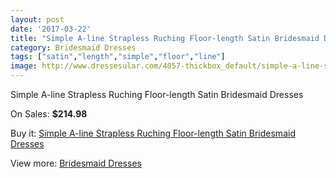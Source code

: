 ```yaml
---
layout: post
date: '2017-03-22'
title: "Simple A-line Strapless Ruching Floor-length Satin Bridesmaid Dresses"
category: Bridesmaid Dresses
tags: ["satin","length","simple","floor","line"]
image: http://www.dressesular.com/4057-thickbox_default/simple-a-line-strapless-ruching-floor-length-satin-bridesmaid-dresses.jpg
---
```

Simple A-line Strapless Ruching Floor-length Satin Bridesmaid Dresses

On Sales: **$214.98**
<a href="https://www.dressesular.com/bridesmaid-dresses/1760-simple-a-line-strapless-ruching-floor-length-satin-bridesmaid-dresses.html"><amp-img layout="responsive" width="600" height="600" src="//www.dressesular.com/4057-thickbox_default/simple-a-line-strapless-ruching-floor-length-satin-bridesmaid-dresses.jpg" alt="Simple A-line Strapless Ruching Floor-length Satin Bridesmaid Dresses 0" /></a>

Buy it: [Simple A-line Strapless Ruching Floor-length Satin Bridesmaid Dresses](https://www.dressesular.com/bridesmaid-dresses/1760-simple-a-line-strapless-ruching-floor-length-satin-bridesmaid-dresses.html "Simple A-line Strapless Ruching Floor-length Satin Bridesmaid Dresses")

View more: [Bridesmaid Dresses](https://www.dressesular.com/4-bridesmaid-dresses "Bridesmaid Dresses")